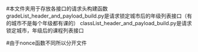 #本文件夹用于存放各接口的请求头构建函数
gradeList_header_and_payload_build.py是请求锁定城市后的年级列表接口（有的城市不是每个年级都有课的）
classList_header_and_payload_build.py是请求锁定城市，年级后的课程列表接口



#由于nonce函数不同所以分开文件